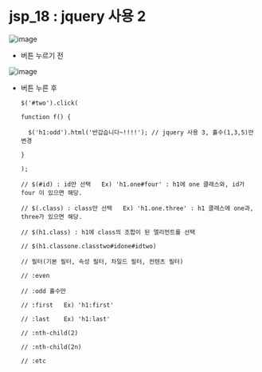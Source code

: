 # jsp_18 : jquery 사용 2

![image](https://user-images.githubusercontent.com/37132897/158184416-5d6f3bdf-6be1-40cd-92e9-4bc241fbc1d1.png)
- 버튼 누르기 전

![image](https://user-images.githubusercontent.com/37132897/158184443-9f743246-6cd0-465f-bc19-f45b3ceffb91.png)
- 버튼 누른 후


      $('#two').click(

      function f() {
      
        $('h1:odd').html('반갑습니다~!!!!'); // jquery 사용 3, 홀수(1,3,5)만 변경
        
      }
      
      );
      
      // $(#id) : id만 선택   Ex) 'h1.one#four' : h1에 one 클래스와, id가 four 이 있으면 해당.
      
      // $(.class) : class만 선택   Ex) 'h1.one.three' : h1 클래스에 one과, three가 있으면 해당.
      
      // $(h1.class) : h1에 class의 조합이 된 엘리먼트를 선택
      
      // $(h1.classone.classtwo#idone#idtwo)

      // 필터(기본 필터, 속성 필터, 차일드 필터, 컨텐츠 필터)
      
      // :even
      
      // :odd 홀수만
      
      // :first   Ex) 'h1:first'
      
      // :last    Ex) 'h1:last'
      
      // :nth-child(2)
      
      // :nth-child(2n)
      
      // :etc
